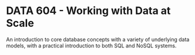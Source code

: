 # DATA 604 - Working with Data at Scale
An introduction to core database concepts with a variety of underlying data models, with a practical introduction to both SQL and NoSQL systems.
